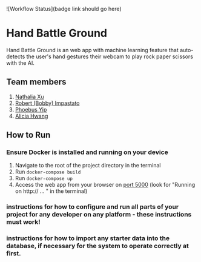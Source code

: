 ![Workflow Status](badge link should go here)

# Hand Battle Ground
Hand Battle Ground is an web app with machine learning feature that auto-detects the user's hand gestures their webcam to play rock paper scissors with the AI.

## Team members
1. [Nathalia Xu](https://github.com/slurp-slurp)
2. [Robert (Bobby) Impastato](https://github.com/bobbyimpastato)
3. [Phoebus Yip](https://github.com/phoebusyip)
4. [Alicia Hwang](https://github.com/a-j-hwang)

## How to Run

### Ensure Docker is installed and running on your device
1. Navigate to the root of the project directory in the terminal
2. Run `docker-compose build`
3. Run `docker-compose up`
4. Access the web app from your browser on [port 5000](http://127.0.0.1:5000) (look for "Running on http:// ... " in the terminal)

###  instructions for how to configure and run all parts of your project for any developer on any platform - these instructions must work!
### instructions for how to import any starter data into the database, if necessary for the system to operate correctly at first.
